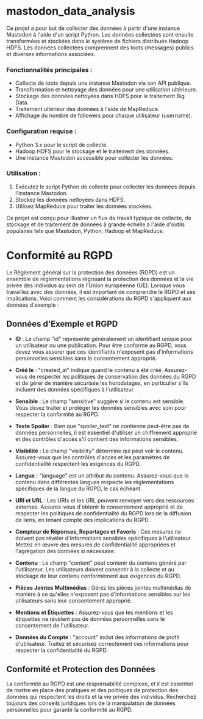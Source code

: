 # mastodon_data_analysis

Ce projet a pour but de collecter des données à partir d'une instance Mastodon à l'aide d'un script Python. Les données collectées sont ensuite transformées et stockées dans le système de fichiers distribués Hadoop HDFS. Les données collectées comprennent des toots (messages) publics et diverses informations associées.

### Fonctionnalités principales :
- Collecte de toots depuis une instance Mastodon via son API publique.
- Transformation et nettoyage des données pour une utilisation ultérieure.
- Stockage des données nettoyées dans HDFS pour le traitement Big Data.
- Traitement ultérieur des données à l'aide de MapReduce.
- Affichage du nombre de followers pour chaque utilisateur (username).

### Configuration requise :
- Python 3.x pour le script de collecte.
- Hadoop HDFS pour le stockage et le traitement des données.
- Une instance Mastodon accessible pour collecter les données.

### Utilisation :
1. Exécutez le script Python de collecte pour collecter les données depuis l'instance Mastodon.
2. Stockez les données nettoyées dans HDFS.
3. Utilisez MapReduce pour traiter les données stockées.

Ce projet est conçu pour illustrer un flux de travail typique de collecte, de stockage et de traitement de données à grande échelle à l'aide d'outils populaires tels que Mastodon, Python, Hadoop et MapReduce.

# Conformité au RGPD

Le Règlement général sur la protection des données (RGPD) est un ensemble de réglementations régissant la protection des données et la vie privée des individus au sein de l'Union européenne (UE). Lorsque vous travaillez avec des données, il est important de comprendre le RGPD et ses implications. Voici comment les considérations du RGPD s'appliquent aux données d'exemple :

## Données d'Exemple et RGPD

- **ID** : Le champ "id" représente généralement un identifiant unique pour un utilisateur ou une publication. Pour être conforme au RGPD, vous devez vous assurer que ces identifiants n'exposent pas d'informations personnelles sensibles sans le consentement approprié.

- **Créé le** : "created_at" indique quand le contenu a été créé. Assurez-vous de respecter les politiques de conservation des données du RGPD et de gérer de manière sécurisée les horodatages, en particulier s'ils incluent des données spécifiques à l'utilisateur.

- **Sensible** : Le champ "sensitive" suggère si le contenu est sensible. Vous devez traiter et protéger les données sensibles avec soin pour respecter la conformité au RGPD.

- **Texte Spoiler** : Bien que "spoiler_text" ne contienne peut-être pas de données personnelles, il est essentiel d'utiliser un chiffrement approprié et des contrôles d'accès s'il contient des informations sensibles.

- **Visibilité** : Le champ "visibility" détermine qui peut voir le contenu. Assurez-vous que les contrôles d'accès et les paramètres de confidentialité respectent les exigences du RGPD.

- **Langue** : "language" est un attribut du contenu. Assurez-vous que le contenu dans différentes langues respecte les réglementations spécifiques de la langue du RGPD, le cas échéant.

- **URI et URL** : Les URIs et les URL peuvent renvoyer vers des ressources externes. Assurez-vous d'obtenir le consentement approprié et de respecter les politiques de confidentialité du RGPD lors de la diffusion de liens, en tenant compte des implications du RGPD.

- **Compteur de Réponses, Repartages et Favoris** : Ces mesures ne doivent pas révéler d'informations sensibles spécifiques à l'utilisateur. Mettez en œuvre des mesures de confidentialité appropriées et l'agrégation des données si nécessaire.

- **Contenu** : Le champ "content" peut contenir du contenu généré par l'utilisateur. Les utilisateurs doivent consentir à la collecte et au stockage de leur contenu conformément aux exigences du RGPD.

- **Pièces Jointes Multimédias** : Gérez les pièces jointes multimédias de manière à ce qu'elles n'exposent pas d'informations sensibles sur les utilisateurs sans leur consentement approprié.

- **Mentions et Étiquettes** : Assurez-vous que les mentions et les étiquettes ne révèlent pas de données personnelles sans le consentement de l'utilisateur.

- **Données du Compte** : "account" inclut des informations de profil d'utilisateur. Traitez et sécurisez correctement ces informations pour respecter la confidentialité du RGPD.

## Conformité et Protection des Données

La conformité au RGPD est une responsabilité complexe, et il est essentiel de mettre en place des pratiques et des politiques de protection des données qui respectent les droits et la vie privée des individus. Recherchez toujours des conseils juridiques lors de la manipulation de données personnelles pour garantir la conformité au RGPD.

